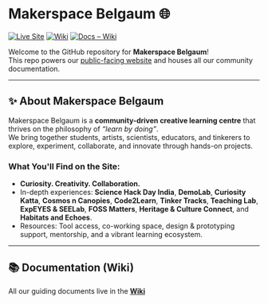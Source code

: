 # Makerspace Belgaum 🌐

[![Live Site](https://img.shields.io/badge/Website-Visit%20Live-blue?logo=github)](https://makerspacebgm.in)
[![Wiki](https://img.shields.io/badge/Docs-GitHub%20Wiki-lightgrey?logo=github)](https://github.com/makerspacebelgaum/makerspacebgm/wiki)
[![Docs – Wiki](https://img.shields.io/badge/Docs-Wiki-blue)](https://github.com/makerspacebelgaum/makerspacebgm/wiki)

Welcome to the GitHub repository for **Makerspace Belgaum**!  
This repo powers our [public-facing website](https://makerspacebgm.in) and houses all our community documentation.

---

## ✨ About Makerspace Belgaum

Makerspace Belgaum is a **community-driven creative learning centre** that thrives on the philosophy of *“learn by doing”*.  
We bring together students, artists, scientists, educators, and tinkerers to explore, experiment, collaborate, and innovate through hands-on projects.

### What You'll Find on the Site:
- **Curiosity. Creativity. Collaboration.**
- In-depth experiences: **Science Hack Day India**, **DemoLab**, **Curiosity Katta**, **Cosmos n Canopies**, **Code2Learn**, **Tinker Tracks**, **Teaching Lab**, **ExpEYES & SEELab**, **FOSS Matters**, **Heritage & Culture Connect**, and **Habitats and Echoes**.
- Resources: Tool access, co-working space, design & prototyping support, mentorship, and a vibrant learning ecosystem.

---

## 📚 Documentation (Wiki)

All our guiding documents live in the **[Wiki](https://github)**
